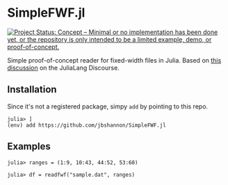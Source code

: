 # SimpleFWF.jl

[![Project Status: Concept – Minimal or no implementation has been done yet, or the repository is only intended to be a limited example, demo, or proof-of-concept.](https://www.repostatus.org/badges/latest/concept.svg)](https://www.repostatus.org/#concept)

Simple proof-of-concept reader for fixed-width files in Julia. Based on [this discussion](https://discourse.julialang.org/t/reading-fixed-width-files-a-preliminary-solution/60525) on the JuliaLang Discourse.

## Installation

Since it's not a registered package, simpy `add` by pointing to this repo.

```julia-repl
julia> ]
(env) add https://github.com/jbshannon/SimpleFWF.jl 
```

## Examples

```julia-repl
julia> ranges = (1:9, 10:43, 44:52, 53:60)

julia> df = readfwf("sample.dat", ranges)
```
